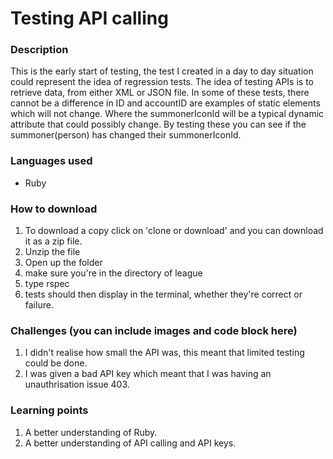 # Testing API calling
### Description
This is the early start of testing, the test I created in a day to day situation could represent the idea of regression tests. The idea of testing APIs is to retrieve data, from either XML or JSON file. In some of these tests, there cannot be a difference in ID and accountID are examples of static elements which will not change. Where the summonerIconId will be a typical dynamic attribute that could possibly change. By testing these you can see if the summoner(person) has changed their summonerIconId. 

### Languages used
* Ruby

### How to download
1. To download a copy click on 'clone or download' and you can download it as a zip file.
2. Unzip the file
3. Open up the folder
4. make sure you're in the directory of league
5. type rspec
6. tests should then display in the terminal, whether they're correct or failure.

### Challenges (you can include images and code block here)
1. I didn't realise how small the API was, this meant that limited testing could be done.
2. I was given a bad API key which meant that I was having an unauthrisation issue 403.

### Learning points
1. A better understanding of Ruby.
2. A better understanding of API calling and API keys.
